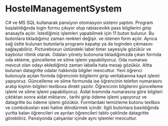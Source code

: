 # HostelManagementSystem
C# ve MS SQL kullanarak pansiyon otomasyon sistemi yaptım. Program başlatıldığında login formu çıkıyor olup rabiacevikk pass bilgilerini girip anasayfa açılır. İstediğimiz işlemleri yapabilmek için 11 buton bulunur. Bu butonlara tıkladığımız zaman renkleri değişir. ve istenen form açılır. Ayrıca sağ üstte bulunan butonlarla programı kapatıp ya da loginden çıkmasını sağlayabiliriz. Pictureboxun üstündeki label timer sayesiyle gözükür ve kaybolur ritmik olarak. Odaları yönety butonuna tıkladığımızda çıkan formda oda ekleme, güncelleme ve silme işlemi yapabiliyoruz. Oda numarası mevcut olan odayı eklediğimiz zaman labella hata mesajı gözükür. Altta bulunan datagritte odalar hakkında bilgiler mevcuttur. Yeni öğrenci butonuyla açılan formda öğrencinin bilgilerini girip veritabanına kayıt işlemi yapıyoruz. Güncelleme ve silme formunda ise öğrencinin telefon numarasını aratıp kişinin bilgileri textboxa direkt yazılır. Öğrencinin bilgilerini güncelleme işlemi ve silme işlemi yapabiliyoruz. Aidat kısmında numarasına göre bilgileri çıktıktan sonra aidat miktarını , tarihi girip ödeme işlemi yapıyoruz ve datagritte bu ödeme işlemi gözükür. Formlardaki temizleme butonu textbox ve comboboxları eski haline döndürmek içindir. Ilgili butonlara basıldığında yurtta kalan öğrencileri ve ayrılan öğrencileri tablo çeklinde datagritte görebiliriz. Pansiyonda çalışanlar içinde aynı işlemler mevcuttur.
